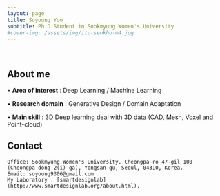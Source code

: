 ```yaml
---
layout: page
title: Soyoung Yoo
subtitle: Ph.D Student in Sookmyung Women's University
#cover-img: /assets/img/itu-seokho-m4.jpg
---
```


<br/>

## About me

• **Area of interest** : Deep Learning / Machine Learning

• **Research domain** : Generative Design / Domain Adaptation

• **Main skill** : 3D Deep learning deal with 3D data (CAD, Mesh, Voxel and Point-cloud)

## Contact

```
Office: Sookmyung Women's University, Cheongpa-ro 47-gil 100 (Cheongpa-dong 2(i)-ga), Yongsan-gu, Seoul, 04310, Korea.
Email: soyoung9306@gmail.com
My Laboratory : [smartdesignlab](http://www.smartdesignlab.org/about.html).
```
